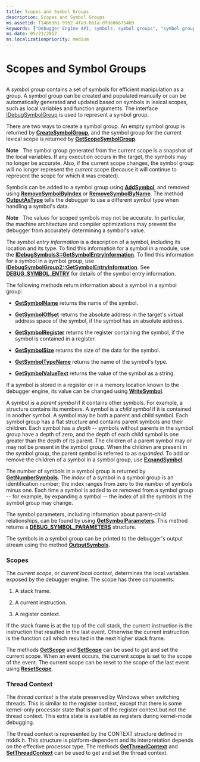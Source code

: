 ```yaml
---
title: Scopes and Symbol Groups
description: Scopes and Symbol Groups
ms.assetid: f14b6361-9962-4fa3-bb1a-dfde066754b9
keywords: ["Debugger Engine API, symbols, symbol groups", "symbol group, scopes", "Debugger Engine API, symbols, scopes", "scopes"]
ms.date: 05/23/2017
ms.localizationpriority: medium
---
```


# Scopes and Symbol Groups


## <span id="ddk_scopes_and_symbol_groups_dbx"></span><span id="DDK_SCOPES_AND_SYMBOL_GROUPS_DBX"></span>


A *symbol group* contains a set of symbols for efficient manipulation as a group. A symbol group can be created and populated manually or can be automatically generated and updated based on symbols in lexical scopes, such as local variables and function arguments. The interface [IDebugSymbolGroup](https://docs.microsoft.com/windows-hardware/drivers/ddi/content/dbgeng/nn-dbgeng-idebugsymbolgroup) is used to represent a symbol group.

There are two ways to create a symbol group. An empty symbol group is returned by [**CreateSymbolGroup**](https://docs.microsoft.com/windows-hardware/drivers/ddi/content/dbgeng/nf-dbgeng-idebugsymbols3-createsymbolgroup), and the symbol group for the current lexical scope is returned by [**GetScopeSymbolGroup**](https://docs.microsoft.com/windows-hardware/drivers/ddi/content/dbgeng/nf-dbgeng-idebugsymbols3-getscopesymbolgroup).

**Note**   The symbol group generated from the current scope is a snapshot of the local variables. If any execution occurs in the target, the symbols may no longer be accurate. Also, if the current scope changes, the symbol group will no longer represent the *current* scope (because it will continue to represent the scope for which it was created).

 

Symbols can be added to a symbol group using [**AddSymbol**](https://docs.microsoft.com/windows-hardware/drivers/ddi/content/dbgeng/nf-dbgeng-idebugsymbolgroup2-addsymbol), and removed using [**RemoveSymbolByIndex**](https://docs.microsoft.com/windows-hardware/drivers/ddi/content/dbgeng/nf-dbgeng-idebugsymbolgroup2-removesymbolbyindex) or [**RemoveSymbolByName**](https://docs.microsoft.com/windows-hardware/drivers/ddi/content/dbgeng/nf-dbgeng-idebugsymbolgroup2-removesymbolbyname). The method [**OutputAsType**](https://docs.microsoft.com/windows-hardware/drivers/ddi/content/dbgeng/nf-dbgeng-idebugsymbolgroup2-outputastype) tells the debugger to use a different symbol type when handling a symbol's data.

**Note**   The values for scoped symbols may not be accurate. In particular, the machine architecture and compiler optimizations may prevent the debugger from accurately determining a symbol's value.

 

The *symbol entry information* is a description of a symbol, including its location and its type. To find this information for a symbol in a module, use the [**IDebugSymbols3::GetSymbolEntryInformation**](https://docs.microsoft.com/windows-hardware/drivers/ddi/content/dbgeng/nf-dbgeng-idebugsymbols3-getsymbolentryinformation). To find this information for a symbol in a symbol group, use [**IDebugSymbolGroup2::GetSymbolEntryInformation**](https://docs.microsoft.com/windows-hardware/drivers/ddi/content/dbgeng/nf-dbgeng-idebugsymbolgroup2-getsymbolentryinformation). See [**DEBUG\_SYMBOL\_ENTRY**](https://docs.microsoft.com/windows-hardware/drivers/ddi/content/dbgeng/ns-dbgeng-_debug_symbol_entry) for details of the symbol entry information.

The following methods return information about a symbol in a symbol group:

-   [**GetSymbolName**](https://docs.microsoft.com/windows-hardware/drivers/ddi/content/dbgeng/nf-dbgeng-idebugsymbolgroup2-getsymbolname) returns the name of the symbol.

-   [**GetSymbolOffset**](https://docs.microsoft.com/windows-hardware/drivers/ddi/content/dbgeng/nf-dbgeng-idebugsymbolgroup2-getsymboloffset) returns the absolute address in the target's virtual address space of the symbol, if the symbol has an absolute address.

-   [**GetSymbolRegister**](https://docs.microsoft.com/windows-hardware/drivers/ddi/content/dbgeng/nf-dbgeng-idebugsymbolgroup2-getsymbolregister) returns the register containing the symbol, if the symbol is contained in a register.

-   [**GetSymbolSize**](https://docs.microsoft.com/windows-hardware/drivers/ddi/content/dbgeng/nf-dbgeng-idebugsymbolgroup2-getsymbolsize) returns the size of the data for the symbol.

-   [**GetSymbolTypeName**](https://docs.microsoft.com/windows-hardware/drivers/ddi/content/dbgeng/nf-dbgeng-idebugsymbolgroup2-getsymboltypename) returns the name of the symbol's type.

-   [**GetSymbolValueText**](https://docs.microsoft.com/windows-hardware/drivers/ddi/content/dbgeng/nf-dbgeng-idebugsymbolgroup2-getsymbolvaluetext) returns the value of the symbol as a string.

If a symbol is stored in a register or in a memory location known to the debugger engine, its value can be changed using [**WriteSymbol**](https://docs.microsoft.com/windows-hardware/drivers/ddi/content/dbgeng/nf-dbgeng-idebugsymbolgroup2-writesymbol).

A symbol is a *parent symbol* if it contains other symbols. For example, a structure contains its members. A symbol is a *child symbol* if it is contained in another symbol. A symbol may be both a parent and child symbol. Each symbol group has a flat structure and contains parent symbols and their children. Each symbol has a *depth* -- symbols without parents in the symbol group have a depth of zero, and the depth of each child symbol is one greater than the depth of its parent. The children of a parent symbol may or may not be present in the symbol group. When the children are present in the symbol group, the parent symbol is referred to as *expanded*. To add or remove the children of a symbol in a symbol group, use [**ExpandSymbol**](https://docs.microsoft.com/windows-hardware/drivers/ddi/content/dbgeng/nf-dbgeng-idebugsymbolgroup2-expandsymbol).

The number of symbols in a symbol group is returned by [**GetNumberSymbols**](https://docs.microsoft.com/windows-hardware/drivers/ddi/content/dbgeng/nf-dbgeng-idebugsymbolgroup2-getnumbersymbols). The *index* of a symbol in a symbol group is an identification number; the index ranges from zero to the number of symbols minus one. Each time a symbol is added to or removed from a symbol group -- for example, by expanding a symbol -- the index of all the symbols in the symbol group may change.

The symbol parameters, including information about parent-child relationships, can be found by using [**GetSymbolParameters**](https://docs.microsoft.com/windows-hardware/drivers/ddi/content/dbgeng/nf-dbgeng-idebugsymbolgroup2-getsymbolparameters). This method returns a [**DEBUG\_SYMBOL\_PARAMETERS**](https://docs.microsoft.com/windows-hardware/drivers/ddi/content/dbgeng/ns-dbgeng-_debug_symbol_parameters) structure.

The symbols in a symbol group can be printed to the debugger's output stream using the method [**OutputSymbols**](https://docs.microsoft.com/windows-hardware/drivers/ddi/content/dbgeng/nf-dbgeng-idebugsymbolgroup2-outputsymbols).

### <span id="scopes"></span><span id="SCOPES"></span>Scopes

The *current scope*, or *current local context*, determines the local variables exposed by the debugger engine. The scope has three components:

1.  A stack frame.

2.  A current instruction.

3.  A register context.

If the stack frame is at the top of the call stack, the current instruction is the instruction that resulted in the last event. Otherwise the current instruction is the function call which resulted in the next higher stack frame.

The methods [**GetScope**](https://docs.microsoft.com/windows-hardware/drivers/ddi/content/dbgeng/nf-dbgeng-idebugsymbols3-getscope) and [**SetScope**](https://docs.microsoft.com/windows-hardware/drivers/ddi/content/dbgeng/nf-dbgeng-idebugsymbols3-setscope) can be used to get and set the current scope. When an event occurs, the current scope is set to the scope of the event. The current scope can be reset to the scope of the last event using [**ResetScope**](https://docs.microsoft.com/windows-hardware/drivers/ddi/content/dbgeng/nf-dbgeng-idebugsymbols3-resetscope).

### <span id="thread-context"></span><span id="THREAD_CONTEXT"></span>Thread Context

The *thread context* is the state preserved by Windows when switching threads. This is similar to the register context, except that there is some kernel-only processor state that is part of the register context but not the thread context. This extra state is available as registers during kernel-mode debugging.

The thread context is represented by the CONTEXT structure defined in ntddk.h. This structure is platform-dependent and its interpretation depends on the effective processor type. The methods [**GetThreadContext**](https://docs.microsoft.com/windows-hardware/drivers/ddi/content/dbgeng/nf-dbgeng-idebugadvanced3-getthreadcontext) and [**SetThreadContext**](https://docs.microsoft.com/windows-hardware/drivers/ddi/content/dbgeng/nf-dbgeng-idebugadvanced3-setthreadcontext) can be used to get and set the thread context.

 

 





